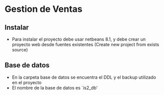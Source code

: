 # Gestion de Ventas

## Instalar
- Para instalar el proyecto debe usar netbeans 8.1, y debe crear un proyecto web desde fuentes existentes (Create new project from exists source)

## Base de datos
- En la carpeta base de datos se encuentra el DDL y el backup utilizado en el proyecto
- El nombre de la base de datos es `is2_db'

